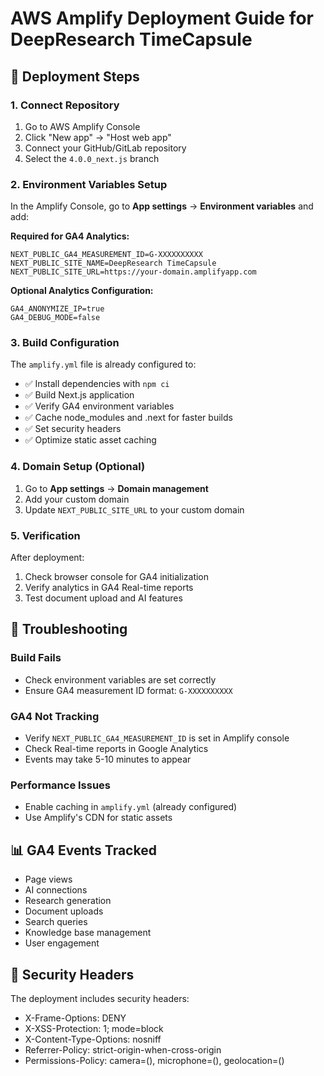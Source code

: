 # AWS Amplify Deployment Guide for DeepResearch TimeCapsule

## 🚀 Deployment Steps

### 1. Connect Repository
1. Go to AWS Amplify Console
2. Click "New app" → "Host web app"
3. Connect your GitHub/GitLab repository
4. Select the `4.0.0_next.js` branch

### 2. Environment Variables Setup
In the Amplify Console, go to **App settings** → **Environment variables** and add:

**Required for GA4 Analytics:**
```
NEXT_PUBLIC_GA4_MEASUREMENT_ID=G-XXXXXXXXXX
NEXT_PUBLIC_SITE_NAME=DeepResearch TimeCapsule
NEXT_PUBLIC_SITE_URL=https://your-domain.amplifyapp.com
```

**Optional Analytics Configuration:**
```
GA4_ANONYMIZE_IP=true
GA4_DEBUG_MODE=false
```

### 3. Build Configuration
The `amplify.yml` file is already configured to:
- ✅ Install dependencies with `npm ci`
- ✅ Build Next.js application
- ✅ Verify GA4 environment variables
- ✅ Cache node_modules and .next for faster builds
- ✅ Set security headers
- ✅ Optimize static asset caching

### 4. Domain Setup (Optional)
1. Go to **App settings** → **Domain management**
2. Add your custom domain
3. Update `NEXT_PUBLIC_SITE_URL` to your custom domain

### 5. Verification
After deployment:
1. Check browser console for GA4 initialization
2. Verify analytics in GA4 Real-time reports
3. Test document upload and AI features

## 🔧 Troubleshooting

### Build Fails
- Check environment variables are set correctly
- Ensure GA4 measurement ID format: `G-XXXXXXXXXX`

### GA4 Not Tracking
- Verify `NEXT_PUBLIC_GA4_MEASUREMENT_ID` is set in Amplify console
- Check Real-time reports in Google Analytics
- Events may take 5-10 minutes to appear

### Performance Issues
- Enable caching in `amplify.yml` (already configured)
- Use Amplify's CDN for static assets

## 📊 GA4 Events Tracked
- Page views
- AI connections
- Research generation
- Document uploads
- Search queries
- Knowledge base management
- User engagement

## 🔐 Security Headers
The deployment includes security headers:
- X-Frame-Options: DENY
- X-XSS-Protection: 1; mode=block
- X-Content-Type-Options: nosniff
- Referrer-Policy: strict-origin-when-cross-origin
- Permissions-Policy: camera=(), microphone=(), geolocation=() 